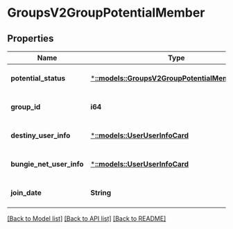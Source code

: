 # GroupsV2GroupPotentialMember

## Properties
Name | Type | Description | Notes
------------ | ------------- | ------------- | -------------
**potential_status** | [***::models::GroupsV2GroupPotentialMemberStatus**](GroupsV2.GroupPotentialMemberStatus.md) |  | [optional] [default to null]
**group_id** | **i64** |  | [optional] [default to null]
**destiny_user_info** | [***::models::UserUserInfoCard**](User.UserInfoCard.md) |  | [optional] [default to null]
**bungie_net_user_info** | [***::models::UserUserInfoCard**](User.UserInfoCard.md) |  | [optional] [default to null]
**join_date** | **String** |  | [optional] [default to null]

[[Back to Model list]](../README.md#documentation-for-models) [[Back to API list]](../README.md#documentation-for-api-endpoints) [[Back to README]](../README.md)


